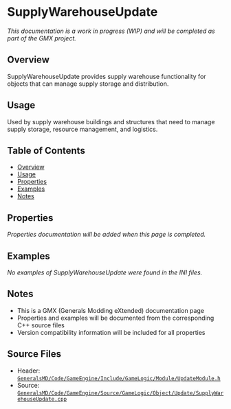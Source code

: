 # SupplyWarehouseUpdate

*This documentation is a work in progress (WIP) and will be completed as part of the GMX project.*

## Overview

SupplyWarehouseUpdate provides supply warehouse functionality for objects that can manage supply storage and distribution.

## Usage

Used by supply warehouse buildings and structures that need to manage supply storage, resource management, and logistics.

## Table of Contents

- [Overview](#overview)
- [Usage](#usage)
- [Properties](#properties)
- [Examples](#examples)
- [Notes](#notes)

## Properties

*Properties documentation will be added when this page is completed.*

## Examples

*No examples of SupplyWarehouseUpdate were found in the INI files.*

## Notes

- This is a GMX (Generals Modding eXtended) documentation page
- Properties and examples will be documented from the corresponding C++ source files
- Version compatibility information will be included for all properties

## Source Files

- Header: [`GeneralsMD/Code/GameEngine/Include/GameLogic/Module/UpdateModule.h`](../../GeneralsMD/Code/GameEngine/Include/GameLogic/Module/UpdateModule.h)
- Source: [`GeneralsMD/Code/GameEngine/Source/GameLogic/Object/Update/SupplyWarehouseUpdate.cpp`](../../GeneralsMD/Code/GameEngine/Source/GameLogic/Object/Update/SupplyWarehouseUpdate.cpp)
